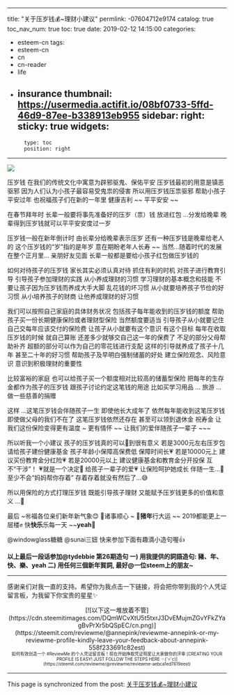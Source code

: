 
---
title: "关于压岁钱💰~理财小建议"
permlink: -07604712e9174
catalog: true
toc_nav_num: true
toc: true
date: 2019-02-12 14:15:00
categories:
- esteem-cn
tags:
- esteem-cn
- cn
- cn-reader
- life
- insurance
thumbnail: https://usermedia.actifit.io/08bf0733-5ffd-46d9-87ee-b338913eb955
sidebar:
    right:
        sticky: true
widgets:
    -
        type: toc
        position: right
---


![](https://usermedia.actifit.io/08bf0733-5ffd-46d9-87ee-b338913eb955)

压岁钱
在我们的传统文化中寓意为辟邪驱鬼、保佑平安
压岁钱最初的用意是镇恶驱邪
因为人们认为小孩子最容易受鬼祟的侵害
所以用压岁钱压祟驱邪
帮助小孩子平安过年
也祝福孩子们在新的一年里
健康吉利 ~~ 平平安安 ~~

在春节拜年时
长辈一般要将事先准备好的压岁（祟）钱
放进红包 ...分发给晚辈
晚辈得到压岁钱就可以平平安安度过一岁

压岁钱一般在新年倒计时
由长辈分给晚辈表示压岁
还有一种压岁钱是晚辈给老人的
这个压岁钱的“岁”指的是年岁
意在期盼老年人长寿 ~~
当然...随着时代的发展
在整个正月里... 亲朋好友见面
长辈一般都是要给小孩子红包做压岁钱的

如何对待孩子的压岁钱
家长其实必须认真对待
抓住有利的时机
对孩子进行教育引导
引导孩子参加理财的实践
从小养成理财的习惯
学习理财的基本概念和技能
不要让孩子因为压岁钱而养成大手大脚
乱花钱的坏习惯
从小就要培养孩子节俭的好习惯
从小培养孩子的财商
让他养成理财的好习惯

我们可以按照自己家庭的具体财务状况
包括孩子每年能收到的压岁钱的额度
帮助孩子买一份长期健康保险或者理财型保险
当然额度要适当
引导孩子从小就要记住
自己交每年应该交付的保险费
让孩子从小就要有这个意识
有这个目标
每年在收取压岁钱的时候
就自己算账
还差多少就够交自己这一年的保费了
不足的部分父母帮助补齐
超额的部分可以作为自己的零花钱进行支配
这样的引导就养成了孩子十几年
甚至二十年的好习惯
帮助孩子及早明白强制储蓄的好处
建立保险观念、风险意识
意识到积极理财的重要性

比较富裕的家庭
也可以给孩子买一个额度相对比较高的储蓄型保险
把每年的生存金都作为孩子的压岁钱
跟孩子讨论约定这笔钱的用途
比如买学习用品 ... 旅游 ... 做一些慈善的捐赠

这样 ...这笔压岁钱会伴随孩子一生
即使他长大成年了
依然每年能收到这笔压岁钱
即使做父母的我们不在了
这笔压岁钱依然还存在
甚至可以领到退休金 祝寿金
让我们这份保险变得更有温度 ~ 更有情怀 ~~
让我们的爱伴随孩子一辈子 ~~~

所以听我一个小建议
孩子的压岁钱真的可以🌸到很有意义
若是3000元左右压岁包
请给孩子建份健康基金
孩子年龄小保障高保费低
保障时间长💗
若是10000元上
建议买份教育金分红险💗
若是20000元以上
建议健康基金和教育金分开投保
互不“干涉”！
💗就是一个决定🌹 给孩子一辈子的爱💗
让保险呵护她成长
伴随一生...💖
至少不会“妈妈帮你存着”
存着存着就没有然后了...😅

所以用保险的方式打理压岁钱
既能引导孩子理财
又能赋予压岁钱更多的价值和意义 ...💖

最后 ~㊗️福各位亲们新年新气象😊 🐷诸事顺心 ~
**🐷猪年**行大运 ~~ 2019都能更上一层楼✊
快**快乐**乐每一天 ~~**yeah**🤗

 @windowglass糖糖 @sunai三妞 快来参加下面有趣滴小造句喔👍

**以上最后一段话参加@tydebbie 第26期造句
一) 用我提供的詞語造句: 豬、年、快、樂、yeah
二) 用任何三個新年賀詞, 最好@一位steem上的朋友~**

-----

感谢亲们对我一直的支持。希望你为我点击一下链接，将会把你带到我的个人凭证留言板，为我留下你宝贵的星星✨

<center>[![以下这一堆放着不管](https://cdn.steemitimages.com/DQmWCvXtU5t5txrJ3DvEMujmZGvYFkZYagBvPrXr5bQSpEC/cn.png)](https://steemit.com/reviewme/@annepink/reviewme-annepink-or-my-reviewme-profile-kindly-leave-your-feedback-about-annepink-558f233691c82est)</center>
<center><sup><sub>如何有效创造一个 #ReviewMe 的个人凭证留言板！现在开始挣取凭证明星让大家做你的评审
[CREATING YOUR PROFILE IS EASY! JUST FOLLOW THE STEPS HERE ☜(ˆ▿ˆc)](https://steemit.com/reviewme/@reviewme/reviewme-aebca1ed7619eest)</sub></sup></center>

- - -

This page is synchronized from the post: [关于压岁钱💰~理财小建议](https://steemit.com/@annepink/-07604712e9174)
